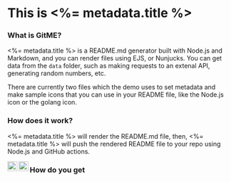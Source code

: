 # This is <%= metadata.title %>

### What is GitME?

<%= metadata.title %> is a README.md generator built with Node.js and Markdown, and you can render files using EJS, or Nunjucks.
You can get data from the `data` folder, such as making requests to an extenal API, generating random numbers, etc.

There are currently two files which the demo uses to set metadata and make sample icons that you can use in your README file,
like the Node.js icon or the golang icon.

### How does it work?

<%= metadata.title %> will render the README.md file, then, <%= metadata.title %> will push the rendered README file to your repo using Node.js and GitHub actions.

<img src="<%= icons.markdown %>" width="22px" align="left">
<img src="<%= icons.nodejs %>" width="22px" align="left">

### How do you get 